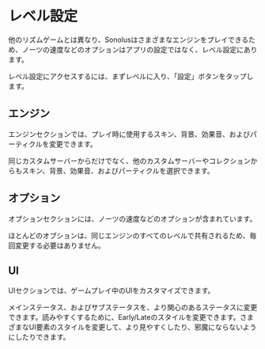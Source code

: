 # レベル設定

他のリズムゲームとは異なり、Sonolusはさまざまなエンジンをプレイできるため、ノーツの速度などのオプションはアプリの設定ではなく、レベル設定にあります。

レベル設定にアクセスするには、まずレベルに入り、「設定」ボタンをタップします。

## エンジン

エンジンセクションでは、プレイ時に使用するスキン、背景、効果音、およびパーティクルを変更できます。

同じカスタムサーバーからだけでなく、他のカスタムサーバーやコレクションからもスキン、背景、効果音、およびパーティクルを選択できます。

## オプション

オプションセクションには、ノーツの速度などのオプションが含まれています。

ほとんどのオプションは、同じエンジンのすべてのレベルで共有されるため、毎回変更する必要はありません。

## UI

UIセクションでは、ゲームプレイ中のUIをカスタマイズできます。

メインステータス、およびサブステータスを、より関心のあるステータスに変更できます。読みやすくするために、Early/Lateのスタイルを変更できます。さまざまなUI要素のスタイルを変更して、より見やすくしたり、邪魔にならないようにしたりできます。

